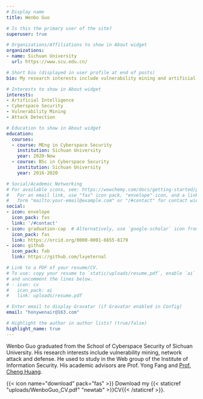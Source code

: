 ```yaml
---
# Display name
title: Wenbo Guo

# Is this the primary user of the site?
superuser: true

# Organizations/Affiliations to show in About widget
organizations:
- name: Sichuan University
  url: https://www.scu.edu.cn/

# Short bio (displayed in user profile at end of posts)
bio: My research interests include vulnerability mining and artificial intelligence.

# Interests to show in About widget
interests:
- Artificial Intelligence
- Cyberspace Security
- Vulnerability Mining
- Attack Detection

# Education to show in About widget
education:
  courses:
  - course: MEng in Cyberspace Security
    institution: Sichuan University
    year: 2020-Now
  - course: BSc in Cyberspace Security
    institution: Sichuan University
    year: 2016-2020

# Social/Academic Networking
# For available icons, see: https://wowchemy.com/docs/getting-started/page-builder/#icons
#   For an email link, use "fas" icon pack, "envelope" icon, and a link in the
#   form "mailto:your-email@example.com" or "/#contact" for contact widget.
social:
- icon: envelope
  icon_pack: fas
  link: '/#contact'
- icon: graduation-cap  # Alternatively, use `google-scholar` icon from `ai` icon pack
  icon_pack: fas
  link: https://orcid.org/0000-0001-6655-8179
- icon: github
  icon_pack: fab
  link: https://github.com/lxyeternal

# Link to a PDF of your resume/CV.
# To use: copy your resume to `static/uploads/resume.pdf`, enable `ai` icons in `params.toml`, 
# and uncomment the lines below.
# - icon: cv
#   icon_pack: ai
#   link: uploads/resume.pdf

# Enter email to display Gravatar (if Gravatar enabled in Config)
email: "honywenair@163.com"

# Highlight the author in author lists? (true/false)
highlight_name: true
---
```


Wenbo Guo graduated from the School of Cyberspace Security of Sichuan University. His research interests include vulnerability mining, network attack and defense. He used to study in the Web group of the Institute of Information Security. His academic advisors are Prof. Yong Fang and [Prof. Cheng Huang](https://chenghuang.org/).


{{< icon name="download" pack="fas" >}} Download my {{< staticref "uploads/WenboGuo_CV.pdf" "newtab" >}}CV{{< /staticref >}}.
